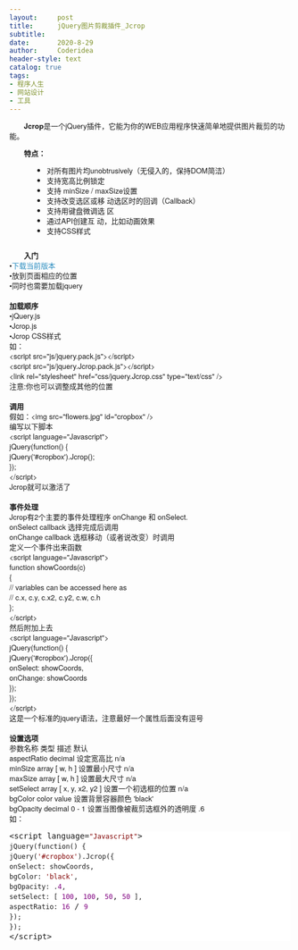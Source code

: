 ```yaml
---
layout:     post
title:      jQuery图片剪裁插件_Jcrop
subtitle:   
date:       2020-8-29
author:     Coderidea
header-style: text
catalog: true
tags:
- 程序人生
- 网站设计
- 工具
--- 
```

<p>
</p>
<p style="margin-left:auto;text-indent:2em;font-family:'Helvetica Neue', Helvetica, Arial, sans-serif;font-size:13px;line-height:18px;text-align:left;"><strong>Jcrop</strong>是一个jQuery插件，它能为你的WEB应用程序快速简单地提供图片裁剪的功能。</p>
<p style="margin-left:auto;text-indent:2em;font-family:'Helvetica Neue', Helvetica, Arial, sans-serif;font-size:13px;line-height:18px;text-align:left;"><strong>特点：</strong></p>
<ul style="margin-left:45px;font-family:'Helvetica Neue', Helvetica, Arial, sans-serif;font-size:13px;line-height:18px;text-align:left;"><li style="margin-left:0px;">对所有图片均unobtrusively（无侵入的，保持DOM简洁）</li>
<li style="margin-left:0px;">支持宽高比例锁定</li>
<li style="margin-left:0px;"><span>支持 minSize / maxSize设置</span></li>
<li style="margin-left:0px;"><span>支持改变选区或移 动选区时的回调（Callback）</span></li>
<li style="margin-left:0px;"><span>支持用键盘微调选 区</span></li>
<li style="margin-left:0px;"><span>通过API创建互 动，比如动画效果</span></li>
<li style="margin-left:0px;"><span>支持CSS样式</span></li>
</ul><p style="margin-left:auto;text-indent:2em;font-family:'Helvetica Neue', Helvetica, Arial, sans-serif;font-size:13px;line-height:18px;text-align:left;"><img style="margin-left:0px;background-color:#ededed;clear:both;" src="http://www.oschina.net/uploads/img/200912/27222435_xd9N.png" alt="" /></p>
<p style="margin-left:auto;text-indent:2em;font-family:'Helvetica Neue', Helvetica, Arial, sans-serif;font-size:13px;line-height:18px;text-align:left;"><strong>入门</strong><br /><span>•</span><a style="color:#2b8dc0;line-height:inherit;text-decoration:none;" href="http://www.open-open.com/home/link.php?url=http://deepliquid.com%2Fcontent%2FJcrop_Download.html">下载当前版本</a><span> </span><br /><span>•放到页面相应的位置</span><br /><span>•同时也需要加载jquery</span><br /><br /><strong>加载顺序</strong><br /><span>•jQuery.js</span><br /><span>•Jcrop.js</span><br /><span>•Jcrop CSS样式</span><br /><span>如：</span><br /><span>&lt;script src="js/jquery.pack.js"&gt;&lt;/script&gt;</span><br /><span>&lt;script src="js/jquery.Jcrop.pack.js"&gt;&lt;/script&gt;</span><br /><span>&lt;link rel="stylesheet" href="css/jquery.Jcrop.css" type="text/css" /&gt;</span><br /><span>注意:你也可以调整成其他的位置</span><br /><br /><strong>调用 <br /></strong><span>假如：&lt;img src="flowers.jpg" id="cropbox" /&gt;</span><br /><span>编写以下脚本</span><br /><span>&lt;script language="Javascript"&gt;</span><br /><span>jQuery(function() {</span><br /><span>jQuery('#cropbox').Jcrop();</span><br /><span>});</span><br /><span>&lt;/script&gt;</span><br /><span>Jcrop就可以激活了</span><br /><br /><strong>事件处理</strong><br /><span>Jcrop有2个主要的事件处理程序 onChange 和 onSelect.</span><br /><span>onSelect callback 选择完成后调用 </span><br /><span>onChange callback 选框移动（或者说改变）时调用</span><br /><span>定义一个事件出来函数</span><br /><span>&lt;script language="Javascript"&gt;</span><br /><span>function showCoords(c)</span><br /><span>{</span><br /><span>// variables can be accessed here as</span><br /><span>// c.x, c.y, c.x2, c.y2, c.w, c.h</span><br /><span>};</span><br /><span>&lt;/script&gt;</span><br /><span>然后附加上去</span><br /><span>&lt;script language="Javascript"&gt;</span><br /><span>jQuery(function() {</span><br /><span>jQuery('#cropbox').Jcrop({</span><br /><span>onSelect: showCoords,</span><br /><span>onChange: showCoords</span><br /><span>});</span><br /><span>});</span><br /><span>&lt;/script&gt;</span><br /><span>这是一个标准的jquery语法，注意最好一个属性后面没有逗号</span><br /><br /><strong>设置选项</strong><br /><span>参数名称 类型 描述 默认 </span><br /><span>aspectRatio decimal 设定宽高比 n/a </span><br /><span>minSize array [ w, h ] 设置最小尺寸 n/a </span><br /><span>maxSize array [ w, h ] 设置最大尺寸 n/a </span><br /><span>setSelect array [ x, y, x2, y2 ] 设置一个初选框的位置 n/a </span><br /><span>bgColor color value 设置背景容器颜色 'black' </span><br /><span>bgOpacity decimal 0 - 1 设置当图像被裁剪选框外的透明度 .6</span><br /><span>如：</span></p>
<div class="cnblogs_code" style="margin-left:0px;background-color:#FFFFFF;font-family:'Courier New';text-align:left;border:0px solid #cccccc;">
<div class="cnblogs_code_toolbar"><span class="cnblogs_code_copy" style="line-height:1.5;"><a style="color:#2b8dc0;line-height:inherit;text-decoration:none;background-color:#f5f5f5;" title="复制代码" href="https://www.leti.ltd/archive/2012/06/29/Jcrop.html"></a></span></div>
<pre>&lt;script language=<span style="font-size:12px;line-height:1.5;color:#800000;">"</span><span style="font-size:12px;line-height:1.5;color:#800000;">Javascript</span><span style="font-size:12px;line-height:1.5;color:#800000;">"</span>&gt;<span style="font-size:12px;line-height:1.5;">
jQuery(function() {
jQuery(</span><span style="font-size:12px;line-height:1.5;color:#800000;">'</span><span style="font-size:12px;line-height:1.5;color:#800000;">#cropbox</span><span style="font-size:12px;line-height:1.5;color:#800000;">'</span><span style="font-size:12px;line-height:1.5;">).Jcrop({
onSelect: showCoords,
bgColor: </span><span style="font-size:12px;line-height:1.5;color:#800000;">'</span><span style="font-size:12px;line-height:1.5;color:#800000;">black</span><span style="font-size:12px;line-height:1.5;color:#800000;">'</span><span style="font-size:12px;line-height:1.5;">,
bgOpacity: .</span><span style="font-size:12px;line-height:1.5;color:#800080;">4</span><span style="font-size:12px;line-height:1.5;">,
setSelect: [ </span><span style="font-size:12px;line-height:1.5;color:#800080;">100</span>, <span style="font-size:12px;line-height:1.5;color:#800080;">100</span>, <span style="font-size:12px;line-height:1.5;color:#800080;">50</span>, <span style="font-size:12px;line-height:1.5;color:#800080;">50</span><span style="font-size:12px;line-height:1.5;"> ],
aspectRatio: </span><span style="font-size:12px;line-height:1.5;color:#800080;">16</span> / <span style="font-size:12px;line-height:1.5;color:#800080;">9</span><span style="font-size:12px;line-height:1.5;">
});
});
</span>&lt;/script&gt;</pre>
<div class="cnblogs_code_toolbar"><span class="cnblogs_code_copy" style="line-height:1.5;"><a style="color:#2b8dc0;line-height:inherit;text-decoration:none;background-color:#f5f5f5;" title="复制代码" href="https://www.leti.ltd/archive/2012/06/29/Jcrop.html"></a></span></div>
</div>
<p style="margin-left:auto;text-indent:2em;font-family:'Helvetica Neue', Helvetica, Arial, sans-serif;font-size:13px;line-height:18px;text-align:left;"> </p>
<div class="uchome-message-pic" style="font-family:'Helvetica Neue', Helvetica, Arial, sans-serif;font-size:13px;line-height:18px;text-align:left;"><img style="margin-left:0px;background-color:#ededed;clear:both;" src="http://www.open-open.com/home/attachment/201010/30/361_1288445105hzs8.jpg" alt="" /></div>
